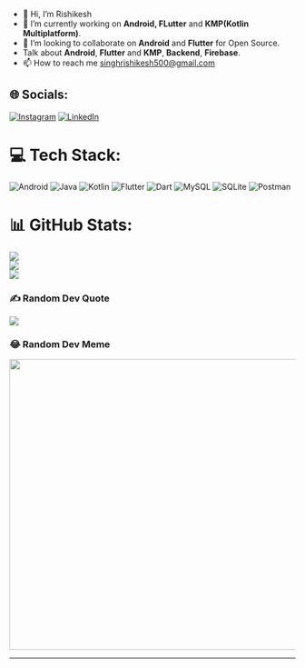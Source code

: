 - 👋 Hi, I’m Rishikesh
- 👀 I’m currently working on **Android, FLutter** and **KMP(Kotlin Multiplatform)**.
- 💞️ I’m looking to collaborate on **Android** and **Flutter** for Open Source.
- Talk about **Android**, **Flutter** and **KMP**, **Backend**, **Firebase**.
- 📫 How to reach me singhrishikesh500@gmail.com

<!---
RishiTanu/RishiTanu is a ✨ special ✨ repository because its `README.md` (this file) appears on your GitHub profile.
You can click the Preview link to take a look at your changes.
--->

## 🌐 Socials:
[![Instagram](https://img.shields.io/badge/Instagram-%23E4405F.svg?logo=Instagram&logoColor=white)](https://instagram.com/rishikesh3439) [![LinkedIn](https://img.shields.io/badge/LinkedIn-%230077B5.svg?logo=linkedin&logoColor=white)](https://linkedin.com/in/rishikesh-singh-3880a8211) 

# 💻 Tech Stack:
![Android](https://img.shields.io/badge/Android-3DDC84?style=for-the-badge&logo=android&logoColor=white) ![Java](https://img.shields.io/badge/java-%23ED8B00.svg?style=for-the-badge&logo=java&logoColor=white) ![Kotlin](https://img.shields.io/badge/kotlin-%230095D5.svg?style=for-the-badge&logo=kotlin&logoColor=white) ![Flutter](https://img.shields.io/badge/Flutter-%2302569B.svg?style=for-the-badge&logo=Flutter&logoColor=white) ![Dart](https://img.shields.io/badge/dart-%230175C2.svg?style=for-the-badge&logo=dart&logoColor=white) ![MySQL](https://img.shields.io/badge/mysql-%2300f.svg?style=for-the-badge&logo=mysql&logoColor=white) ![SQLite](https://img.shields.io/badge/sqlite-%2307405e.svg?style=for-the-badge&logo=sqlite&logoColor=white) ![Postman](https://img.shields.io/badge/Postman-FF6C37?style=for-the-badge&logo=postman&logoColor=white) 
# 📊 GitHub Stats:
![](https://github-readme-stats.vercel.app/api?username=RishiTanu&theme=dark&hide_border=false&include_all_commits=true&count_private=true)<br/>
![](https://github-readme-streak-stats.herokuapp.com/?user=RishiTanu&theme=dark&hide_border=false)<br/>
![](https://github-readme-stats.vercel.app/api/top-langs/?username=RishiTanu&theme=dark&hide_border=false&include_all_commits=true&count_private=true&layout=compact)

### ✍️ Random Dev Quote
![](https://quotes-github-readme.vercel.app/api?type=horizontal&theme=radical)

### 😂 Random Dev Meme
<img src="https://random-memer.herokuapp.com/" width="512px"/>

---
<!-- [![](https://visitcount.itsvg.in/api?id=RishiTanu&icon=0&color=0)](https://visitcount.itsvg.in) -->
